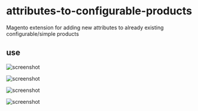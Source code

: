 attributes-to-configurable-products
===================================

Magento extension for adding new attributes to already existing configurable/simple products 

## use

![screenshot](https://raw.github.com/ar1hur/attributes-to-configurable-products/master/README/navigation.jpg)

![screenshot](https://raw.github.com/ar1hur/attributes-to-configurable-products/master/README/attribute.jpg)

![screenshot](https://raw.github.com/ar1hur/attributes-to-configurable-products/master/README/update.jpg)

![screenshot](https://raw.github.com/ar1hur/attributes-to-configurable-products/master/README/save.jpg)